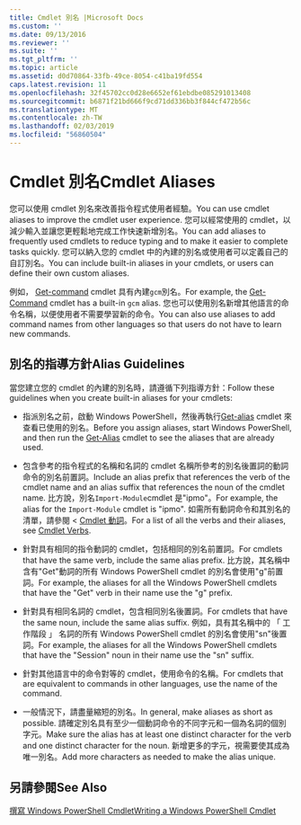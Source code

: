 ```yaml
---
title: Cmdlet 別名 |Microsoft Docs
ms.custom: ''
ms.date: 09/13/2016
ms.reviewer: ''
ms.suite: ''
ms.tgt_pltfrm: ''
ms.topic: article
ms.assetid: d0d70864-33fb-49ce-8054-c41ba19fd554
caps.latest.revision: 11
ms.openlocfilehash: 32f45702cc0d28e6652ef61ebdbe085291013408
ms.sourcegitcommit: b6871f21bd666f9cd71dd336bb3f844cf472b56c
ms.translationtype: MT
ms.contentlocale: zh-TW
ms.lasthandoff: 02/03/2019
ms.locfileid: "56860504"
---
```

# <a name="cmdlet-aliases"></a><span data-ttu-id="ad536-102">Cmdlet 別名</span><span class="sxs-lookup"><span data-stu-id="ad536-102">Cmdlet Aliases</span></span>

<span data-ttu-id="ad536-103">您可以使用 cmdlet 別名來改善指令程式使用者經驗。</span><span class="sxs-lookup"><span data-stu-id="ad536-103">You can use cmdlet aliases to improve the cmdlet user experience.</span></span> <span data-ttu-id="ad536-104">您可以經常使用的 cmdlet，以減少輸入並讓您更輕鬆地完成工作快速新增別名。</span><span class="sxs-lookup"><span data-stu-id="ad536-104">You can add aliases to frequently used cmdlets to reduce typing and to make it easier to complete tasks quickly.</span></span> <span data-ttu-id="ad536-105">您可以納入您的 cmdlet 中的內建的別名或使用者可以定義自己的自訂別名。</span><span class="sxs-lookup"><span data-stu-id="ad536-105">You can include built-in aliases in your cmdlets, or users can define their own custom aliases.</span></span>

<span data-ttu-id="ad536-106">例如， [Get-command](/powershell/module/microsoft.powershell.core/get-command) cmdlet 具有內建`gcm`別名。</span><span class="sxs-lookup"><span data-stu-id="ad536-106">For example, the [Get-Command](/powershell/module/microsoft.powershell.core/get-command) cmdlet has a built-in `gcm` alias.</span></span> <span data-ttu-id="ad536-107">您也可以使用別名新增其他語言的命令名稱，以便使用者不需要學習新的命令。</span><span class="sxs-lookup"><span data-stu-id="ad536-107">You can also use aliases to add command names from other languages so that users do not have to learn new commands.</span></span>

## <a name="alias-guidelines"></a><span data-ttu-id="ad536-108">別名的指導方針</span><span class="sxs-lookup"><span data-stu-id="ad536-108">Alias Guidelines</span></span>

<span data-ttu-id="ad536-109">當您建立您的 cmdlet 的內建的別名時，請遵循下列指導方針：</span><span class="sxs-lookup"><span data-stu-id="ad536-109">Follow these guidelines when you create built-in aliases for your cmdlets:</span></span>

- <span data-ttu-id="ad536-110">指派別名之前，啟動 Windows PowerShell，然後再執行[Get-alias](/powershell/module/Microsoft.PowerShell.Utility/Get-Alias) cmdlet 來查看已使用的別名。</span><span class="sxs-lookup"><span data-stu-id="ad536-110">Before you assign aliases, start Windows PowerShell, and then run the [Get-Alias](/powershell/module/Microsoft.PowerShell.Utility/Get-Alias) cmdlet to see the aliases that are already used.</span></span>

- <span data-ttu-id="ad536-111">包含參考的指令程式的名稱和名詞的 cmdlet 名稱所參考的別名後置詞的動詞命令的別名前置詞。</span><span class="sxs-lookup"><span data-stu-id="ad536-111">Include an alias prefix that references the verb of the cmdlet name and an alias suffix that references the noun of the cmdlet name.</span></span> <span data-ttu-id="ad536-112">比方說，別名`Import-Module`cmdlet 是"ipmo"。</span><span class="sxs-lookup"><span data-stu-id="ad536-112">For example, the alias for the `Import-Module` cmdlet is "ipmo".</span></span> <span data-ttu-id="ad536-113">如需所有動詞命令和其別名的清單，請參閱 < [Cmdlet 動詞](./approved-verbs-for-windows-powershell-commands.md)。</span><span class="sxs-lookup"><span data-stu-id="ad536-113">For a list of all the verbs and their aliases, see [Cmdlet Verbs](./approved-verbs-for-windows-powershell-commands.md).</span></span>

- <span data-ttu-id="ad536-114">針對具有相同的指令動詞的 cmdlet，包括相同的別名前置詞。</span><span class="sxs-lookup"><span data-stu-id="ad536-114">For cmdlets that have the same verb, include the same alias prefix.</span></span> <span data-ttu-id="ad536-115">比方說，其名稱中含有"Get"動詞的所有 Windows PowerShell cmdlet 的別名會使用"g"前置詞。</span><span class="sxs-lookup"><span data-stu-id="ad536-115">For example, the aliases for all the Windows PowerShell cmdlets that have the "Get" verb in their name use the "g" prefix.</span></span>

- <span data-ttu-id="ad536-116">針對具有相同名詞的 cmdlet，包含相同別名後置詞。</span><span class="sxs-lookup"><span data-stu-id="ad536-116">For cmdlets that have the same noun, include the same alias suffix.</span></span> <span data-ttu-id="ad536-117">例如，具有其名稱中的 「 工作階段 」 名詞的所有 Windows PowerShell cmdlet 的別名會使用"sn"後置詞。</span><span class="sxs-lookup"><span data-stu-id="ad536-117">For example, the aliases for all the Windows PowerShell cmdlets that have the "Session" noun in their name use the "sn" suffix.</span></span>

- <span data-ttu-id="ad536-118">針對其他語言中的命令對等的 cmdlet，使用命令的名稱。</span><span class="sxs-lookup"><span data-stu-id="ad536-118">For cmdlets that are equivalent to commands in other languages, use the name of the command.</span></span>

- <span data-ttu-id="ad536-119">一般情況下，請盡量縮短的別名。</span><span class="sxs-lookup"><span data-stu-id="ad536-119">In general, make aliases as short as possible.</span></span> <span data-ttu-id="ad536-120">請確定別名具有至少一個動詞命令的不同字元和一個為名詞的個別字元。</span><span class="sxs-lookup"><span data-stu-id="ad536-120">Make sure the alias has at least one distinct character for the verb and one distinct character for the noun.</span></span> <span data-ttu-id="ad536-121">新增更多的字元，視需要使其成為唯一別名。</span><span class="sxs-lookup"><span data-stu-id="ad536-121">Add more characters as needed to make the alias unique.</span></span>

## <a name="see-also"></a><span data-ttu-id="ad536-122">另請參閱</span><span class="sxs-lookup"><span data-stu-id="ad536-122">See Also</span></span>

[<span data-ttu-id="ad536-123">撰寫 Windows PowerShell Cmdlet</span><span class="sxs-lookup"><span data-stu-id="ad536-123">Writing a Windows PowerShell Cmdlet</span></span>](./writing-a-windows-powershell-cmdlet.md)

